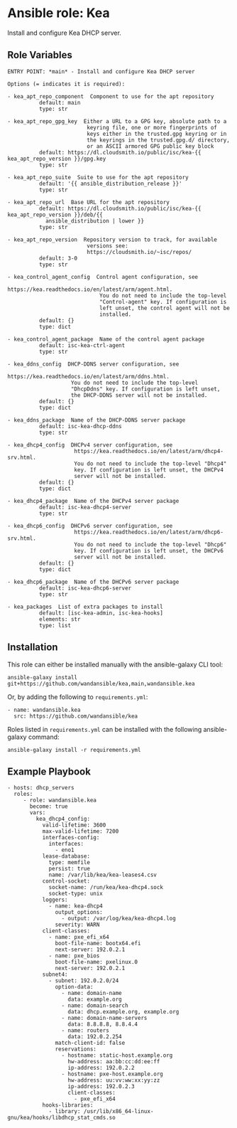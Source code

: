 Ansible role: Kea
=================

Install and configure Kea DHCP server.

Role Variables
--------------

```
ENTRY POINT: *main* - Install and configure Kea DHCP server

Options (= indicates it is required):

- kea_apt_repo_component  Component to use for the apt repository
          default: main
          type: str

- kea_apt_repo_gpg_key  Either a URL to a GPG key, absolute path to a
                         keyring file, one or more fingerprints of
                         keys either in the trusted.gpg keyring or in
                         the keyrings in the trusted.gpg.d/ directory,
                         or an ASCII armored GPG public key block
          default: https://dl.cloudsmith.io/public/isc/kea-{{ kea_apt_repo_version }}/gpg.key
          type: str

- kea_apt_repo_suite  Suite to use for the apt repository
          default: '{{ ansible_distribution_release }}'
          type: str

- kea_apt_repo_url  Base URL for the apt repository
          default: https://dl.cloudsmith.io/public/isc/kea-{{ kea_apt_repo_version }}/deb/{{
            ansible_distribution | lower }}
          type: str

- kea_apt_repo_version  Repository version to track, for available
                         versions see:
                         https://cloudsmith.io/~isc/repos/
          default: 3-0
          type: str

- kea_control_agent_config  Control agent configuration, see
                             https://kea.readthedocs.io/en/latest/arm/agent.html.
                             You do not need to include the top-level
                             "Control-agent" key. If configuration is
                             left unset, the control agent will not be
                             installed.
          default: {}
          type: dict

- kea_control_agent_package  Name of the control agent package
          default: isc-kea-ctrl-agent
          type: str

- kea_ddns_config  DHCP-DDNS server configuration, see
                    https://kea.readthedocs.io/en/latest/arm/ddns.html.
                    You do not need to include the top-level
                    "DhcpDdns" key. If configuration is left unset,
                    the DHCP-DDNS server will not be installed.
          default: {}
          type: dict

- kea_ddns_package  Name of the DHCP-DDNS server package
          default: isc-kea-dhcp-ddns
          type: str

- kea_dhcp4_config  DHCPv4 server configuration, see
                     https://kea.readthedocs.io/en/latest/arm/dhcp4-srv.html.
                     You do not need to include the top-level "Dhcp4"
                     key. If configuration is left unset, the DHCPv4
                     server will not be installed.
          default: {}
          type: dict

- kea_dhcp4_package  Name of the DHCPv4 server package
          default: isc-kea-dhcp4-server
          type: str

- kea_dhcp6_config  DHCPv6 server configuration, see
                     https://kea.readthedocs.io/en/latest/arm/dhcp6-srv.html.
                     You do not need to include the top-level "Dhcp6"
                     key. If configuration is left unset, the DHCPv6
                     server will not be installed.
          default: {}
          type: dict

- kea_dhcp6_package  Name of the DHCPv6 server package
          default: isc-kea-dhcp6-server
          type: str

- kea_packages  List of extra packages to install
          default: [isc-kea-admin, isc-kea-hooks]
          elements: str
          type: list
```

Installation
------------

This role can either be installed manually with the ansible-galaxy CLI tool:

    ansible-galaxy install git+https://github.com/wandansible/kea,main,wandansible.kea
     
Or, by adding the following to `requirements.yml`:

    - name: wandansible.kea
      src: https://github.com/wandansible/kea

Roles listed in `requirements.yml` can be installed with the following ansible-galaxy command:

    ansible-galaxy install -r requirements.yml

Example Playbook
----------------

    - hosts: dhcp_servers
      roles:
         - role: wandansible.kea
           become: true
           vars:
             kea_dhcp4_config:
               valid-lifetime: 3600
               max-valid-lifetime: 7200
               interfaces-config:
                 interfaces:
                   - eno1
               lease-database:
                 type: memfile
                 persist: true
                 name: /var/lib/kea/kea-leases4.csv
               control-socket:
                 socket-name: /run/kea/kea-dhcp4.sock
                 socket-type: unix
               loggers:
                 - name: kea-dhcp4
                   output_options:
                     - output: /var/log/kea/kea-dhcp4.log
                   severity: WARN
               client-classes:
                 - name: pxe_efi_x64
                   boot-file-name: bootx64.efi
                   next-server: 192.0.2.1
                 - name: pxe_bios
                   boot-file-name: pxelinux.0
                   next-server: 192.0.2.1
               subnet4:
                 - subnet: 192.0.2.0/24
                   option-data:
                     - name: domain-name
                       data: example.org
                     - name: domain-search
                       data: dhcp.example.org, example.org
                     - name: domain-name-servers
                       data: 8.8.8.8, 8.8.4.4
                     - name: routers
                       data: 192.0.2.254
                   match-client-id: false
                   reservations:
                     - hostname: static-host.example.org
                       hw-address: aa:bb:cc:dd:ee:ff
                       ip-address: 192.0.2.2
                     - hostname: pxe-host.example.org
                       hw-address: uu:vv:ww:xx:yy:zz
                       ip-address: 192.0.2.3
                       client-classes:
                         - pxe_efi_x64
               hooks-libraries:
                 - library: /usr/lib/x86_64-linux-gnu/kea/hooks/libdhcp_stat_cmds.so
